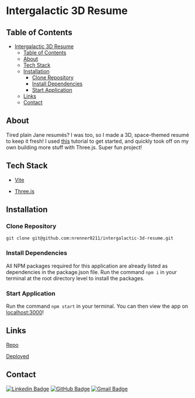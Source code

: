 # Intergalactic 3D Resume

## Table of Contents

- [Intergalactic 3D Resume](#intergalactic-3d-resume)
  - [Table of Contents](#table-of-contents)
  - [About](#about)
  - [Tech Stack](#tech-stack)
  - [Installation](#installation)
    - [Clone Repository](#clone-repository)
    - [Install Dependencies](#install-dependencies)
    - [Start Application](#start-application)
  - [Links](#links)
  - [Contact](#contact)

## About

Tired plain Jane resumés? I was too, so I made a 3D, space-themed resumé to keep it fresh! I used [this](https://youtu.be/Q7AOvWpIVHU) tutorial to get started, and quickly took off on my own building more stuff with Three.js. Super fun project!

## Tech Stack

- [Vite](https://vitejs.dev/)

- [Three.js](https://threejs.org/)

## Installation

### Clone Repository

`git clone git@github.com:nrenner0211/intergalactic-3d-resume.git`

### Install Dependencies

All NPM packages required for this application are already listed as dependencies in the package.json file. Run the command `npm i` in your terminal at the root directory level to install the packages.

### Start Application

Run the command `npm start` in your terminal. You can then view the app on [localhost:3000](http://localhost:3000/)!

## Links

[Repo](https://github.com/nrenner0211/intergalactic-3d-resume)

[Deployed](https://nrenner0211.github.io/intergalactic-3d-resume/)

## Contact

[![Linkedin Badge](https://img.shields.io/badge/-nrenner0211-blue?style=flat-square&logo=Linkedin&logoColor=white&link=https://www.linkedin.com/in/nicolette-renner/)](https://www.linkedin.com/in/nicolette-renner/)
[![GitHub Badge](https://img.shields.io/badge/-nrenner0211-7261A3?style=flat-square&logo=Github&logoColor=white&link=https://github.com/nrenner0211)](https://github.com/nrenner0211)
[![Gmail Badge](https://img.shields.io/badge/-nrenner0211@gmail.com-c14438?style=flat-square&logo=Gmail&logoColor=white&link=mailto:nrenner0211@gmail.com)](mailto:nrenner0211@gmail.com)
